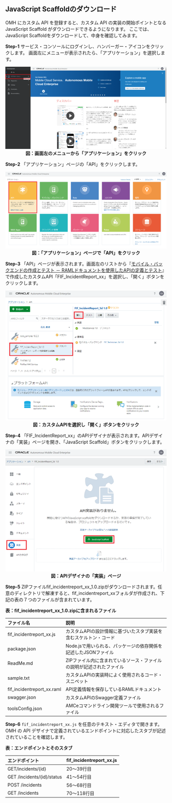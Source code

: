 ## JavaScript Scaffoldのダウンロード

OMH にカスタム API を登録すると、カスタム API の実装の開始ポイントとなる JavaScript Scaffold がダウンロードできるようになります。
ここでは、JavaScript Scaffoldをダウンロードして、中身を確認してみます。

**Step-1**
サービス・コンソールにログインし、ハンバーガー・アイコンをクリックします。
画面左にメニューが表示されたら、「アプリケーション」を選択します。

<span style="display:block;text-align:center">![](images/5.1.png)<br>
<strong>図：画面左のメニューから「アプリケーション」をクリック</strong>
</span>

**Step-2**
「アプリケーション」ページの「API」をクリックします。

<span style="display:block;text-align:center">![](images/5.2.png)<br>
<strong>図：「アプリケーション」ページで「API」をクリック</strong>
</span>

**Step-3** 「API」ページが表示されます。画面左のリストから『[モバイル・バックエンドの作成とテスト － RAMLドキュメントを使用したAPIの定義とテスト](2.backend-2.md)』で作成したカスタムAPI「FIF_IncidentReport_xx」を選択し、「開く」ボタンをクリックします。

<span style="display:block;text-align:center">![](images/5.3.png)<br>
<strong>図：カスタムAPIを選択し「開く」ボタンをクリック</strong>
</span>

**Step-4** 「FIF_IncidentReport_xx」のAPIデザイナが表示されます。APIデザイナの「実装」ページを開き、「JavaScript Scaffold」ボタンをクリックします。

<span style="display:block;text-align:center">![](images/5.4.png)<br>
<strong>図：APIデザイナの「実装」ページ</strong>
</span>

**Step-5** ZIPファイルfif_incidentreport_xx_1.0.zipがダウンロードされます。任意のディレクトリで解凍すると、fif_incidentreport_xxフォルダが作成され、下記の表の７つのファイルが含まれています。

**表：fif_incidentreport_xx_1.0.zipに含まれるファイル**

| ファイル名 | 説明                                                         |
| :------- | :----------------------------------------------------------- |
| fif_incidentreport_xx.js     | カスタムAPIの設計情報に基づいたスタブ実装を含むスケルトン・コード |
| package.json     | Node.jsで用いられる、パッケージの依存関係を記述したJSONファイル             |
| ReadMe.md     | ZIPファイル内に含まれているソース・ファイルの説明が記述されたファイル             |
| sample.txt     | カスタムAPIの実装時によく使用されるコード・スニペット             |
| fif_incidentreport_xx.raml     | API定義情報を保存しているRAMLドキュメント             |
| swagger.json     | カスタムAPIのSwagger定義ファイル             |
| toolsConfig.json     | AMCeコマンドライン開発ツールで使用されるファイル             |

**Step-6**
`fif_incidentreport_xx.js` を任意のテキスト・エディタで開きます。
OMH の API デザイナで定義されているエンドポイントに対応したスタブが記述されていることを確認します。

**表：エンドポイントとそのスタブ**

| エンドポイント | fif_incidentreport_xx.js                                                         |
| :------- | :----------------------------------------------------------- |
| GET/incidents/{id}     | 20～39行目            |
| GET /incidents/{id}/status     | 41～54行目           |
| POST /incidents     | 56～68行目 |
| GET /incidents     | 70～118行目          |
